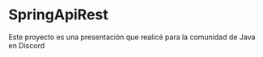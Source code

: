 # SpringApiRest
Este proyecto es una presentación que realicé para la comunidad de  Java en Discord

